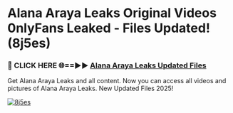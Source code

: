 # Alana Araya Leaks Original Videos 0nlyFans Leaked - Files Updated! (8j5es)

<h3>🔴 CLICK HERE 🌐==►► <a href="https://tinyurl.com/2jnfzry5" rel="nofollow">Alana Araya Leaks Updated Files</a></h3>

Get Alana Araya Leaks and all content. Now you can access all videos and pictures of Alana Araya Leaks. New Updated Files 2025!

[![8j5es](https://i.imgur.com/GyGTBgg.gif)](https://tinyurl.com/2jnfzry5)

